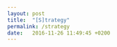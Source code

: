 ```yaml
---
layout: post
title:  "[S]trategy"
permalink: /strategy
date:   2016-11-26 11:49:45 +0200
---
```


<script>
    fetch('https://v3.api.cavacn.com/tuling-rsos/c2/strategy/list').then(function(res){
        return res.json();
    }).then(function(json){
        console.log(json);
    })
</script>